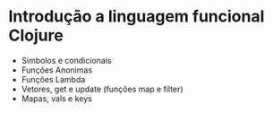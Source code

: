 # Introdução a linguagem funcional Clojure

- Simbolos e condicionais
- Funções Anonimas
- Funções Lambda
- Vetores, get e update (funções map e filter)
- Mapas, vals e keys
